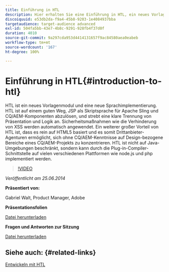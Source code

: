 ```yaml
---
title: Einführung in HTL
description: Hier erhalten Sie eine Einführung in HTL, ein neues Vorlagenmodul und neue Sprachimplementierung. HTL ist auf einem guten Weg, JSP als Skriptsprache für Apache Sling und CQ/AEM-Komponenten abzulösen, und strebt eine klare Trennung von Präsentation und Logik an.
discoiquuid: e53db2da-f9a4-45b8-9203-1e4084937bba
targetaudience: target-audience advanced
exl-id: 504fa5bb-43e7-4b8c-9291-928fb4f37d0f
duration: 4010
source-git-commit: 9a297cda953d4414131657f9ac84580aea0eabeb
workflow-type: tm+mt
source-wordcount: '167'
ht-degree: 100%

---
```


# Einführung in HTL{#introduction-to-htl}

HTL ist ein neues Vorlagenmodul und eine neue Sprachimplementierung. HTL ist auf einem guten Weg, JSP als Skriptsprache für Apache Sling und CQ/AEM-Komponenten abzulösen, und strebt eine klare Trennung von Präsentation und Logik an. Sicherheitsmaßnahmen wie die Verhinderung von XSS werden automatisch angewendet. Ein weiterer großer Vorteil von HTL ist, dass es rein auf HTML5 basiert und es somit Drittanbieter-Agenturen ermöglicht, sich ohne CQ/AEM-Kenntnisse auf Design-bezogene Bereiche eines CQ/AEM-Projekts zu konzentrieren. HTL ist nicht auf Java-Umgebungen beschränkt, sondern kann durch die Plug-in-Compiler-Schnittstelle auf vielen verschiedenen Plattformen wie node.js und php implementiert werden.

>[!VIDEO](https://video.tv.adobe.com/v/19504/?quality=9)

*Veröffentlicht am 25.06.2014*

**Präsentiert von:**

Gabriel Walt, Product Manager, Adobe

**Präsentationsfolien**

[Datei herunterladen](assets/sightly-component-development.pdf)

**Fragen und Antworten zur Sitzung**

[Datei herunterladen](assets/introduction-to-sightly-q-as.pdf)

## Siehe auch: {#related-links}

[Entwickeln mit HTL](https://docs.adobe.com/docs/de/htl/overview.html?wcmmode=disabled)

<!--
[Get back to the Overview](https://helpx.adobe.com/experience-manager/kt/eseminars/gems/aem-index.html)
-->

